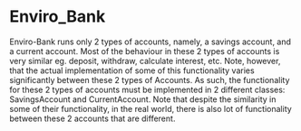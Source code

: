 # Enviro_Bank
Enviro-Bank runs only 2 types of accounts, namely, a savings account, and a current account. Most of the behaviour in these 2 types of accounts is very similar eg. deposit, withdraw, calculate interest, etc. Note, however, that the actual implementation of some of this functionality varies significantly between these 2 types of Accounts. As such, the functionality for these 2 types of accounts must be implemented in 2 different classes: SavingsAccount and CurrentAccount. Note that despite the similarity in some of their functionality, in the real world, there is also lot of functionality between these 2 accounts that are different.
